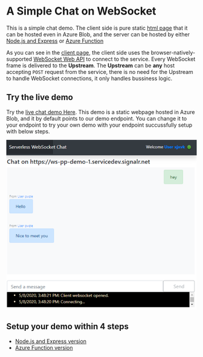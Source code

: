 # A Simple Chat on WebSocket
This is a simple chat demo. The client side is pure static [html page](./client/index.html) that it can be hosted even in Azure Blob, and the server can be hosted by either [Node.js and Express](./server-express-version/Readme.md) or [Azure Function](./server-function-version/Readme.md)

As you can see in the [client page](./client/index.html), the client side uses the browser-natively-supported [WebSocket Web API](https://developer.mozilla.org/zh-CN/docs/Web/API/WebSockets_API) to connect to the service. Every WebSocket frame is delivered to the **Upstream**. The **Upstream** can be **any** host accepting `POST` request from the service, there is no need for the Upstream to handle WebSocket connections, it only handles bussiness logic.

## Try the live demo

Try the [live chat demo Here](https://wssimpledemo.z13.web.core.windows.net/). This demo is a static webpage hosted in Azure Blob, and it by default points to our demo endpoint. You can change it to your endpoint to try your own demo with your endpoint succussfully setup with below steps.

![Sample run](./server-function-version/images/sample_run.png)

## Setup your demo within 4 steps
* [Node.js and Express version](./server-express-version/Readme.md)
* [Azure Function version](./server-function-version/Readme.md)
